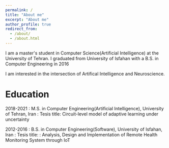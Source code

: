 ```yaml
---
permalink: /
title: "About me"
excerpt: "About me"
author_profile: true
redirect_from: 
  - /about/
  - /about.html
---
```

I am a master's student in Computer Science(Artificial Intelligence) at the University of Tehran. I graduated from University of Isfahan with a B.S. in Computer Engineering in 2016

I am interested in the intersection of Artifical Intelligence and Neuroscience.

<!-- 
Definition List Title
:   Definition list division. -->
Education
======
<!-- 2021-         Ph.D. Computer Science, KTH Royal Institute of Technology in Stockholm , Sweden -->
2018-2021 
:   M.S. in Computer Engineering(Artificial Intelligence), University of Tehran, Iran
:   Tesis title: Circuit-level model of adaptive learning under uncertainty

2012-2016 
:   B.S. in Computer Engineering(Software), University of Isfahan, Iran 
:   Tesis title: : Analysis, Design and Implementation of Remote Health Monitoring System through IoT
